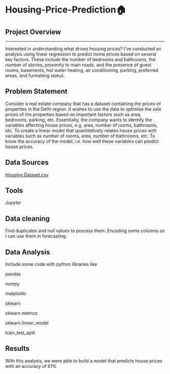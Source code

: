 # Housing-Price-Prediction🏠

## Project Overview
---
Interested in understanding what drives housing prices? I've conducted an analysis using linear regression to predict home prices based on several key factors. These include the number 
of bedrooms and bathrooms, the number of stories, proximity to main roads, and the presence of guest rooms, basements, hot water heating, air conditioning, parking, preferred areas, and 
   furnishing status.

## Problem Statement
  Consider a real estate company that has a dataset containing the prices of properties in the Delhi region. It wishes to use the data to
  optimise the sale prices of the properties based on important factors such as area, bedrooms, parking, etc. Essentially, the company
  wants to identify the variables affecting house prices, e.g. area, number of rooms, bathrooms, etc.
  To create a linear model that quantitatively relates house prices with variables such as number of rooms, area, number of bathrooms, etc.
  To know the accuracy of the model, i.e. how well these variables can predict house prices.

## Data Sources
  [Housing Dataset.csv](https://www.kaggle.com/datasets/ashydv/housing-dataset)

## Tools
  Jupyter

## Data cleaning 
  Find duplicates and null values to process them.
  Encoding some columns so I can use them in forecasting.

 
## Data Analysis
  Include some code with python libraries like
  
pandas 

numpy

matplotlib 

sklearn

sklearn.metrics

sklearn.linear_model

train_test_split

## Results 
  With this analysis, we were able to build a model that predicts house prices with an accuracy of 61%
